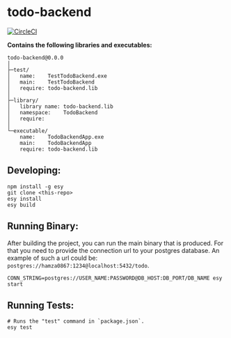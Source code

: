 # todo-backend


[![CircleCI](https://circleci.com/gh/yourgithubhandle/todo-backend/tree/master.svg?style=svg)](https://circleci.com/gh/yourgithubhandle/todo-backend/tree/master)


**Contains the following libraries and executables:**

```
todo-backend@0.0.0
│
├─test/
│   name:    TestTodoBackend.exe
│   main:    TestTodoBackend
│   require: todo-backend.lib
│
├─library/
│   library name: todo-backend.lib
│   namespace:    TodoBackend
│   require:
│
└─executable/
    name:    TodoBackendApp.exe
    main:    TodoBackendApp
    require: todo-backend.lib
```

## Developing:

```
npm install -g esy
git clone <this-repo>
esy install
esy build
```

## Running Binary:

After building the project, you can run the main binary that is produced.
For that you need to provide the connection url to your postgres database.
An example of such a url could be: `postgres://hamza0867:1234@localhost:5432/todo`.

```
CONN_STRING=postgres://USER_NAME:PASSWORD@DB_HOST:DB_PORT/DB_NAME esy start
```

## Running Tests:

```
# Runs the "test" command in `package.json`.
esy test
```
